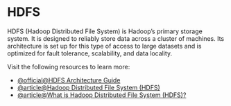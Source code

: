# HDFS

HDFS (Hadoop Distributed File System) is Hadoop’s primary storage system. It is designed to reliably store data across a cluster of machines. Its architecture is set up for this type of access to large datasets and is optimized for fault tolerance, scalability, and data locality.

Visit the following resources to learn more:

- [@official@HDFS Architecture Guide](https://hadoop.apache.org/docs/r1.2.1/hdfs_design.html)
- [@article@Hadoop Distributed File System (HDFS)](https://www.databricks.com/glossary/hadoop-distributed-file-system-hdfs)
- [@article@What is Hadoop Distributed File System (HDFS)?](https://www.ibm.com/think/topics/hdfs)